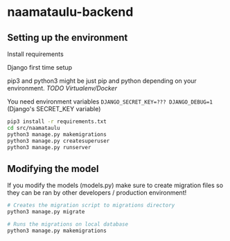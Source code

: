 # naamataulu-backend

## Setting up the environment

Install requirements

Django first time setup

pip3 and python3 might be just pip and python depending on your environment.
*TODO Virtualenv/Docker*

You need environment variables `DJANGO_SECRET_KEY=??? DJANGO_DEBUG=1` (Django's SECRET_KEY variable)

```bash
pip3 install -r requirements.txt
cd src/naamataulu
python3 manage.py makemigrations
python3 manage.py createsuperuser
python3 manage.py runserver
```

## Modifying the model

If you modify the models (models.py) make sure to create migration files so they can be ran by other developers / production environment!

```bash
# Creates the migration script to migrations directory
python3 manage.py migrate

# Runs the migrations on local database
python3 manage.py makemigrations
```